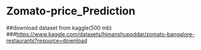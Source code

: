 # Zomato-price_Prediction

##download dataset from kaggle(500 mb)
###https://www.kaggle.com/datasets/himanshupoddar/zomato-bangalore-restaurants?resource=download
